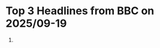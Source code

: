 # Top 3 Headlines from BBC on 2025/09-19

1. <![CDATA[Estonia seeks Nato consultation after Russian jets violate airspace]]>
